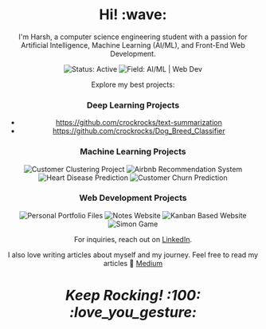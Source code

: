<!-- Header -->
<h1 align='center'> Hi! :wave:</h1>
<p align='center'>I'm Harsh, a computer science engineering student with a passion for Artificial Intelligence, Machine Learning (AI/ML), and Front-End Web Development.</p>

<!-- Badges -->
<p align='center'>
    <img src="https://img.shields.io/badge/Status-Active-brightgreen" alt="Status: Active">
    <img src="https://img.shields.io/badge/Field-AI%2FML%20%7C%20Web%20Dev-blue" alt="Field: AI/ML | Web Dev">
</p>

<!-- Introduction -->
<p align='center'>Explore my best projects:</p>

<!-- Project Sections -->
<div align='center'>

### Deep Learning Projects
* https://github.com/crockrocks/text-summarization
* https://github.com/crockrocks/Dog_Breed_Classifier

### Machine Learning Projects
![Customer Clustering Project](https://github.com/crockrocks/Fastai/blob/main/images/customer-clustering.jpg)
![Airbnb Recommendation System](https://github.com/crockrocks/Random-Forest-Premier-Project/blob/main/images/airbnb-recommendation.jpg)
![Heart Disease Prediction](https://github.com/crockrocks/heart_disease_prediction/blob/main/images/heart-disease-prediction.jpg)
![Customer Churn Prediction](https://github.com/crockrocks/churn-prediction/blob/main/images/customer-churn-prediction.jpg)

### Web Development Projects
![Personal Portfolio Files](https://github.com/crockrocks/harsh-pant/blob/main/images/personal-portfolio.jpg)
![Notes Website](https://github.com/crockrocks/notes-app/blob/main/images/notes-website.jpg)
![Kanban Based Website](https://github.com/crockrocks/Kanban-website/blob/main/images/kanban-website.jpg)
![Simon Game](https://github.com/crockrocks/Simon-game-challenge-starting-files/blob/main/images/simon-game.jpg)

</div>

<!-- Contact and Articles -->
<p align='center'>For inquiries, reach out on <a href="https://www.linkedin.com/in/harsh-pant-a28378230/">LinkedIn</a>.</p>
<p align='center'>I also love writing articles about myself and my journey. Feel free to read my articles 🖤 <a href="https://medium.com/@harshpant3703">Medium</a></p>

<!-- Closing -->
<h1 align='center'><i>Keep Rocking! :100: :love_you_gesture:</i></h1>

